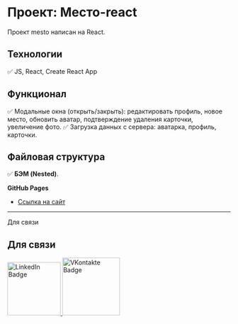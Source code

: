 # Проект: Место-react

Проект mesto написан на React.

## **Технологии**

✅ JS, React, Create React App

## **Функционал**

✅ Модальные окна (открыть/закрыть): редактировать профиль, новое место, обновить аватар, подтверждение удаления карточки, увеличение фото.
✅ Загрузка данных с сервера: аватарка, профиль, карточки.

## **Файловая структура**

✅ <b>БЭМ (Nested)</b>.<br>

**GitHub Pages**

- [Ссылка на cайт](https://zykovruslan.github.io/mesto-react/)

---

Для связи

## Для связи
  <a href="https://linkedin.com/in/ruslan-zykov/">
    <img src="https://img.shields.io/badge/Linkedin-blue?style=for-the-badge&logo=linkedin&logoColor=white" alt="LinkedIn Badge" width="120"/>
  </a>
  <a href="https://vk.com/r_u_sl_i_k">
    <img src="https://img.shields.io/badge/Vkontakte-blue?style=for-the-badge&logo=vk&logoColor=white" alt="VKontakte Badge" width="130"/>
  </a>
